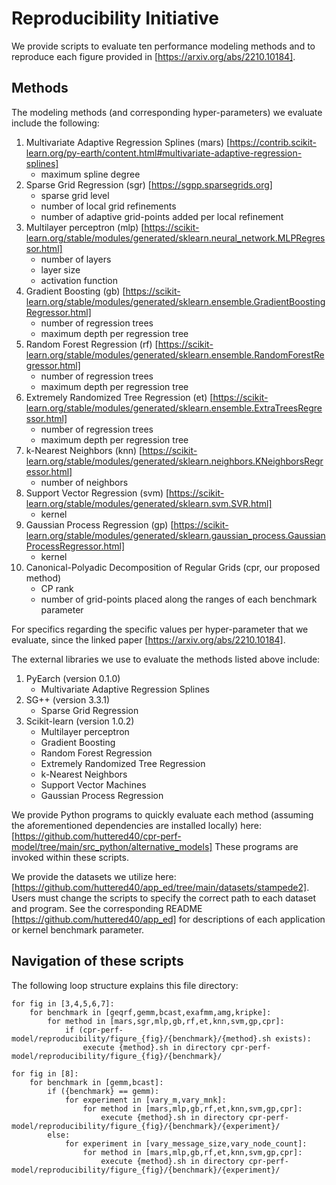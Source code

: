# Reproducibility Initiative

We provide scripts to evaluate ten performance modeling methods and to reproduce each figure provided in [https://arxiv.org/abs/2210.10184].

## Methods
The modeling methods (and corresponding hyper-parameters) we evaluate include the following:
1. Multivariate Adaptive Regression Splines (mars) [https://contrib.scikit-learn.org/py-earth/content.html#multivariate-adaptive-regression-splines]
    - maximum spline degree
2. Sparse Grid Regression (sgr) [https://sgpp.sparsegrids.org]
    - sparse grid level
    - number of local grid refinements
    - number of adaptive grid-points added per local refinement
3. Multilayer perceptron (mlp) [https://scikit-learn.org/stable/modules/generated/sklearn.neural_network.MLPRegressor.html]
    - number of layers
    - layer size
    - activation function
4. Gradient Boosting (gb) [https://scikit-learn.org/stable/modules/generated/sklearn.ensemble.GradientBoostingRegressor.html]
    - number of regression trees
    - maximum depth per regression tree
5. Random Forest Regression (rf) [https://scikit-learn.org/stable/modules/generated/sklearn.ensemble.RandomForestRegressor.html]
    - number of regression trees
    - maximum depth per regression tree
6. Extremely Randomized Tree Regression (et) [https://scikit-learn.org/stable/modules/generated/sklearn.ensemble.ExtraTreesRegressor.html]
    - number of regression trees
    - maximum depth per regression tree
7. k-Nearest Neighbors (knn) [https://scikit-learn.org/stable/modules/generated/sklearn.neighbors.KNeighborsRegressor.html]
    - number of neighbors
8. Support Vector Regression (svm) [https://scikit-learn.org/stable/modules/generated/sklearn.svm.SVR.html]
    - kernel
9. Gaussian Process Regression (gp) [https://scikit-learn.org/stable/modules/generated/sklearn.gaussian_process.GaussianProcessRegressor.html]
    - kernel
10. Canonical-Polyadic Decomposition of Regular Grids (cpr, our proposed method)
    - CP rank
    - number of grid-points placed along the ranges of each benchmark parameter

For specifics regarding the specific values per hyper-parameter that we evaluate, since the linked paper [https://arxiv.org/abs/2210.10184].

The external libraries we use to evaluate the methods listed above include:
1. PyEarch (version 0.1.0)
    - Multivariate Adaptive Regression Splines
3. SG++ (version 3.3.1)
    - Sparse Grid Regression
5. Scikit-learn (version 1.0.2)
    - Multilayer perceptron
    - Gradient Boosting
    - Random Forest Regression
    - Extremely Randomized Tree Regression
    - k-Nearest Neighbors
    - Support Vector Machines
    - Gaussian Process Regression

We provide Python programs to quickly evaluate each method (assuming the aforementioned dependencies are installed locally) here: [https://github.com/huttered40/cpr-perf-model/tree/main/src_python/alternative_models]
These programs are invoked within these scripts.

We provide the datasets we utilize here: [https://github.com/huttered40/app_ed/tree/main/datasets/stampede2].
Users must change the scripts to specify the correct path to each dataset and program.
See the corresponding README [https://github.com/huttered40/app_ed] for descriptions of each application or kernel benchmark parameter.

## Navigation of these scripts
The following loop structure explains this file directory:

```
for fig in [3,4,5,6,7]:
    for benchmark in [geqrf,gemm,bcast,exafmm,amg,kripke]:
        for method in [mars,sgr,mlp,gb,rf,et,knn,svm,gp,cpr]:
            if (cpr-perf-model/reproducibility/figure_{fig}/{benchmark}/{method}.sh exists):
                execute {method}.sh in directory cpr-perf-model/reproducibility/figure_{fig}/{benchmark}/

for fig in [8]:
    for benchmark in [gemm,bcast]:
        if ({benchmark} == gemm):
            for experiment in [vary_m,vary_mnk]:
                for method in [mars,mlp,gb,rf,et,knn,svm,gp,cpr]:
                    execute {method}.sh in directory cpr-perf-model/reproducibility/figure_{fig}/{benchmark}/{experiment}/
        else:
            for experiment in [vary_message_size,vary_node_count]:
                for method in [mars,mlp,gb,rf,et,knn,svm,gp,cpr]:
                    execute {method}.sh in directory cpr-perf-model/reproducibility/figure_{fig}/{benchmark}/{experiment}/
```
